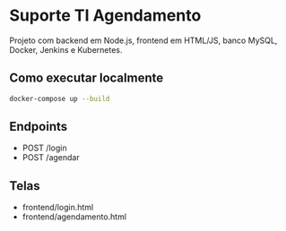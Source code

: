 # Suporte TI Agendamento

Projeto com backend em Node.js, frontend em HTML/JS, banco MySQL, Docker, Jenkins e Kubernetes.

## Como executar localmente

```bash
docker-compose up --build
```

## Endpoints

- POST /login
- POST /agendar

## Telas

- frontend/login.html
- frontend/agendamento.html
